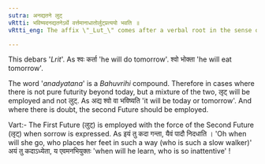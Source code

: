 ```yaml
---
sutra: अनद्यतने लुट्
vRtti: भविष्यदनद्यतनेऽर्थे वर्त्तमानाधातोर्लुट्प्रत्ययो भवति ॥
vRtti_eng: The affix \"_Lut_\" comes after a verbal root in the sense of what will happen, but not in the course of the current day.

---
```

This debars '_Lrit_'. As श्वः कर्ता 'he will do tomorrow'. श्वो भोक्ता 'he will eat tomorrow'.

The word '_anadyatana_' is a _Bahuvrihi_ compound. Therefore in cases where there is not pure futurity beyond today, but a mixture of the two, लृट् will be employed and not लुट्. As अद्य श्वो वा भविष्यति 'it will be today or tomorrow'. And where there is doubt, the second Future should be employed.

Vart:- The First Future (लुट्) is employed with the force of the Second Future (लृट्) when sorrow is expressed. As इयं तु कदा गन्ता, यैवं पादौ निदधाति । 'Oh when will she go, who places her feet in such a way (who is such a slow walker)' अयं तु कदाऽध्येता, य एवमनभियुक्तः 'when will he learn, who is so inattentive' !